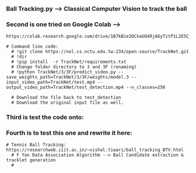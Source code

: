 ### Ball Tracking.py --> Classical Computer Vision to track the ball

### Second is one tried on Google Colab -->
    https://colab.research.google.com/drive/1B7kBie3OCkaUO4RjA6yTztP1L2E5C_Ew#scrollTo=JPW_kiJsTIGl

    # Command line code:
      # !git clone https://nol.cs.nctu.edu.tw:234/open-source/TrackNet.git
      # !dir
      # !pip install  -r TrackNet/requirements.txt
      # Change folder directory to 3 and 3F (renaming)
      # !python TrackNet/3/3F/predict_video.py --save_weights_path=TrackNet/3/3F/weights/model.3 --input_video_path=TrackNet/test.mp4 --output_video_path=TrackNet/test_detection.mp4 --n_classes=256

      # Download the file back to test_detection
      # Download the original input file as well.

### Third is test the code onto:
### Fourth is to test this one and rewrite it here:
    # Tennis Ball Tracking: https://researchweb.iiit.ac.in/~vishal.tiwari/ball_tracking_BTV.html
      # F Yan Data Association Algorithm --> Ball Candidate extraction & tracklet generation
      #

